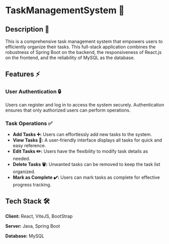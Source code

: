 # TaskManagementSystem 📝

## Description 📄

This is a comprehensive task management system that empowers users to efficiently organize their tasks. This full-stack application combines the robustness of Spring Boot on the backend, the responsiveness of React.js on the frontend, and the reliability of MySQL as the database.

## Features ⚡
### User Authentication 🔒
Users can register and log in to access the system securely.
Authentication ensures that only authorized users can perform operations.

### Task Operations ✅

- **Add Tasks ➕:** Users can effortlessly add new tasks to the system.
- **View Tasks  👀:** A user-friendly interface displays all tasks for quick and easy reference.
- **Edit Tasks ✏️:** Users have the flexibility to modify task details as needed.
- **Delete Tasks  🗑️:** Unwanted tasks can be removed to keep the task list organized.
- **Mark as Complete ✔️:** Users can mark tasks as complete for effective progress tracking.


## Tech Stack 🛠️

**Client:** React, ViteJS, BootStrap

**Server:** Java, Spring Boot

**Database:** MySQL
